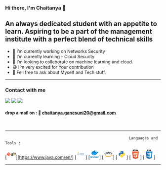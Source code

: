 ### Hi there, I'm Chaitanya 👋

## An always dedicated student with an appetite to learn. Aspiring to be a part of the management institute with a perfect blend of technical skills


- 🔭 I’m currently working on Networks Security
- 🌱 I’m currently learning - Cloud Security
- 👯 I’m looking to collaborate on machine learning and cloud.
- 😃 I’m very excited for Your contribution
- 💬 Fell free to ask about Myself and Tech stuff.

<hr style="height:2px;border-width:0;color:gray;background-color:gray">

### Contact with me

[<img src="https://cdn.jsdelivr.net/npm/simple-icons@v3/icons/linkedin.svg" width="30"/>][linkedin]
[<img src="https://cdn.jsdelivr.net/npm/simple-icons@v3/icons/instagram.svg" width="30"/>][instagram]
[<img src="https://cdn.jsdelivr.net/npm/simple-icons@v3/icons/facebook.svg" width="30"/>][facebook]
#### drop a mail on :	📧 chaitanya.ganesuni20@gmail.com

<br />
<hr style="height:2px;border-width:0;color:gray;background-color:gray">

                                                            Languages and Tools :

[<img src="https://raw.githubusercontent.com/github/explore/80688e429a7d4ef2fca1e82350fe8e3517d3494d/topics/git/git.png" width="30"/>][https://www.java.com/en/]
[<img src="https://raw.githubusercontent.com/github/explore/80688e429a7d4ef2fca1e82350fe8e3517d3494d/topics/java/java.png" width="30"/>]
[<img src="https://raw.githubusercontent.com/github/explore/80688e429a7d4ef2fca1e82350fe8e3517d3494d/topics/docker/docker.png" width="30"/>]
[<img src="https://raw.githubusercontent.com/github/explore/80688e429a7d4ef2fca1e82350fe8e3517d3494d/topics/aws/aws.png" width="30"/>]
[<img src="https://raw.githubusercontent.com/github/explore/80688e429a7d4ef2fca1e82350fe8e3517d3494d/topics/python/python.png" width="30"/>]
[<img src="https://raw.githubusercontent.com/github/explore/80688e429a7d4ef2fca1e82350fe8e3517d3494d/topics/html/html.png" width="30"/>]
[<img src="https://raw.githubusercontent.com/github/explore/80688e429a7d4ef2fca1e82350fe8e3517d3494d/topics/css/css.png" width="30"/>]


<hr style="height:2px;border-width:0;color:gray;background-color:gray">


[instagram]:https://www.instagram.com/chaitanya_ganesuni/
[linkedin]:https://www.linkedin.com/in/chaitanya-ganesuni-1aa37a18a/
[facebook]:https://www.facebook.com/profile.php?id=100032837404617
